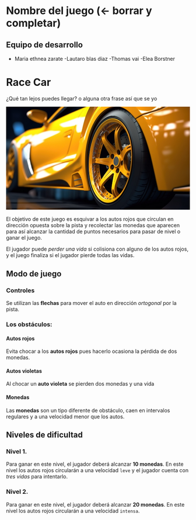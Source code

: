 # Nombre del juego (<- borrar y completar)

## Equipo de desarrollo

- Maria ethnea zarate
-Lautaro blas diaz
-Thomas vai
-Elea Borstner

# Race Car
¿Qué tan lejos puedes llegar? o alguna otra frase así que se yo <br>

![alt auto amarillo de carreras](./assets/ride-car.png)

El objetivo de este juego es esquivar a los autos rojos que circulan en dirección opuesta sobre la pista y recolectar las monedas que aparecen para así alcanzar la cantidad de puntos necesarios para pasar de nivel o ganar el juego. 

El jugador puede _perder una vida_ si colisiona con alguno de los autos rojos, y el juego finaliza si el jugador pierde todas las vidas.


## Modo de juego

### Controles
Se utilizan las **flechas** para mover el auto en dirección _ortogonal_ por la pista.

### Los obstáculos:
#### Autos rojos
Evita chocar a los **autos rojos** pues hacerlo ocasiona la pérdida de dos monedas.

#### Autos violetas
Al chocar un **auto violeta** se pierden dos monedas y una vida 

#### Monedas
Las **monedas** son un tipo diferente de obstáculo, caen en intervalos regulares y a una velocidad menor que los autos.



## Niveles de dificultad
### Nivel 1.
Para ganar en este nivel, el jugador deberá alcanzar **10 monedas**. 
En este nivel los autos rojos circularán a una velocidad `leve` y el jugador cuenta con _tres vidas_ para intentarlo. 


### Nivel 2.
Para ganar en este nivel, el jugador deberá alcanzar **20 monedas**. 
En este nivel los autos rojos circularán a una velocidad `intensa`. 
